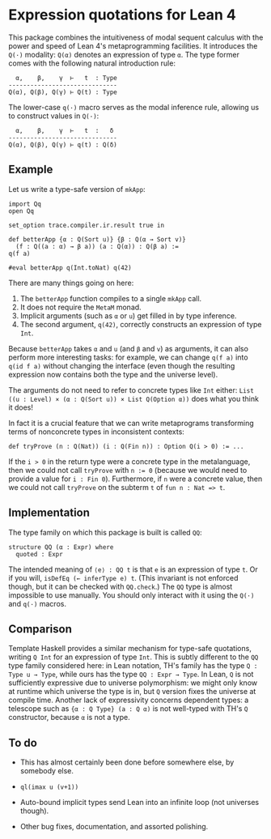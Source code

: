 # Expression quotations for Lean 4

This package combines the
intuitiveness of modal sequent calculus
with the power and speed of
Lean 4's metaprogramming facilities.
It introduces the `Q(·)` modality:
`Q(α)` denotes an expression of type `α`.
The type former comes with the following
natural introduction rule:

```
  α,    β,    γ  ⊢   t  : Type
------------------------------
Q(α), Q(β), Q(γ) ⊢ Q(t) : Type
```

The lower-case `q(·)` macro serves
as the modal inference rule,
allowing us to construct values in `Q(·)`:
```
  α,    β,    γ  ⊢   t  :   δ
------------------------------
Q(α), Q(β), Q(γ) ⊢ q(t) : Q(δ)
```

## Example

Let us write a type-safe version of `mkApp`:

```lean
import Qq
open Qq

set_option trace.compiler.ir.result true in

def betterApp {α : Q(Sort u)} {β : Q(α → Sort v)}
  (f : Q((a : α) → β a)) (a : Q(α)) : Q(β a) :=
q(f a)

#eval betterApp q(Int.toNat) q(42)
```

There are many things going on here:
1. The `betterApp` function compiles to a single `mkApp` call.
1. It does not require the `MetaM` monad.
1. Implicit arguments (such as `α` or `u`) get filled in by type inference.
1. The second argument, `q(42)`,
   correctly constructs an expression of type `Int`.

Because `betterApp`
takes `α` and `u` (and `β` and `v`) as arguments,
it can also perform more interesting tasks:
for example,
we can change `q(f a)` into `q(id f a)`
without changing the interface
(even though the resulting expression
now contains both the type and the universe level).

The arguments do not need to refer
to concrete types like `Int` either:
`List ((u : Level) × (α : Q(Sort u)) × List Q(Option α))`
does what you think it does!

In fact it is a crucial feature
that we can write metaprograms
transforming terms of nonconcrete types
in inconsistent contexts:
```lean
def tryProve (n : Q(Nat)) (i : Q(Fin n)) : Option Q(i > 0) := ...
```
If the `i > 0` in the return type were a concrete type in the metalanguage,
then we could not call `tryProve` with `n := 0`
(because we would need to provide a value for `i : Fin 0`).
Furthermore,
if `n` were a concrete value,
then we could not call `tryProve` on
the subterm `t` of `fun n : Nat => t`.

## Implementation

The type family on which this package is built is called `QQ`:

```lean
structure QQ (α : Expr) where
  quoted : Expr
```

The intended meaning of `⟨e⟩ : QQ t` is that
`e` is an expression of type `t`.
Or if you will,
`isDefEq (← inferType e) t`.
(This invariant is not enforced though,
but it can be checked with `QQ.check`.)
The `QQ` type is almost impossible to use manually.
You should only interact with it
using the `Q(·)` and `q(·)` macros.

## Comparison

Template Haskell provides a similar mechanism
for type-safe quotations,
writing `Q Int` for an expression of type `Int`.
This is subtly different
to the `QQ` type family considered here:
in Lean notation,
TH's family has the type `Q : Type u → Type`,
while ours has the type `QQ : Expr → Type`.
In Lean, `Q` is not sufficiently expressive
due to universe polymorphism:
we might only know at runtime which universe the type is in,
but `Q` version fixes the universe at compile time.
Another lack of expressivity concerns dependent types:
a telescope such as `{α : Q Type} (a : Q α)` is not well-typed
with TH's `Q` constructor,
because `α` is not a type.

## To do

- This has almost certainly been done before
  somewhere else, by somebody else.

- `ql(imax u (v+1))`

- Auto-bound implicit types
  send Lean into an infinite loop
  (not universes though).

- Other bug fixes, documentation, and assorted polishing.
